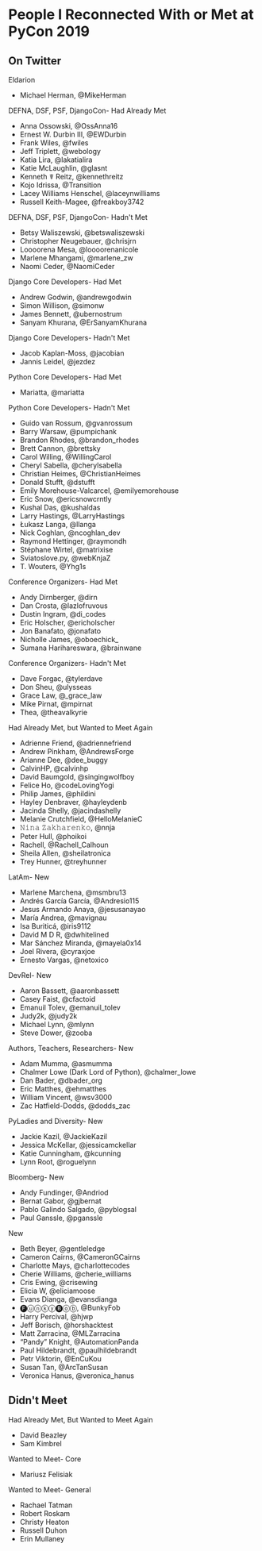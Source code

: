 # People I Reconnected With or Met at PyCon 2019

## On Twitter

Eldarion
* Michael Herman, @MikeHerman

DEFNA, DSF, PSF, DjangoCon- Had Already Met
* Anna Ossowski, @OssAnna16
* Ernest W. Durbin III, @EWDurbin	
* Frank Wiles, @fwiles
* Jeff Triplett, @webology
* Katia Lira, @lakatialira
* Katie McLaughlin, @glasnt
* Kenneth ☤ Reitz, @kennethreitz
* Kojo Idrissa, @Transition
* Lacey Williams Henschel, @laceynwilliams
* Russell Keith-Magee, @freakboy3742

DEFNA, DSF, PSF, DjangoCon- Hadn't Met
* Betsy Waliszewski, @betswaliszewski
* Christopher Neugebauer, @chrisjrn
* Loooorena Mesa, @loooorenanicole
* Marlene Mhangami, @marlene_zw
* Naomi Ceder, @NaomiCeder

Django Core Developers- Had Met
* Andrew Godwin, @andrewgodwin
* Simon Willison, @simonw
* James Bennett, @ubernostrum
* Sanyam Khurana, @ErSanyamKhurana

Django Core Developers- Hadn't Met
* Jacob Kaplan-Moss, @jacobian
* Jannis Leidel, @jezdez

Python Core Developers- Had Met
* Mariatta, @mariatta

Python Core Developers- Hadn't Met
* Guido van Rossum, @gvanrossum
* Barry Warsaw, @pumpichank
* Brandon Rhodes, @brandon_rhodes
* Brett Cannon, @brettsky
* Carol Willing, @WillingCarol
* Cheryl Sabella, @cherylsabella
* Christian Heimes, @ChristianHeimes
* Donald Stufft, @dstufft
* Emily Morehouse-Valcarcel, @emilyemorehouse
* Eric Snow, @ericsnowcrntly
* Kushal Das, @kushaldas
* Larry Hastings, @LarryHastings
* Łukasz Langa, @llanga
* Nick Coghlan, @ncoghlan_dev
* Raymond Hettinger, @raymondh
* Stéphane Wirtel, @matrixise
* Sviatoslove.py, @webKnjaZ
* T. Wouters, @Yhg1s

Conference Organizers- Had Met
* Andy Dirnberger, @dirn
* Dan Crosta, @lazlofruvous
* Dustin Ingram, @di_codes
* Eric Holscher, @ericholscher
* Jon Banafato, @jonafato
* Nicholle James, @oboechick_
* Sumana Harihareswara, @brainwane

Conference Organizers- Hadn't Met
* Dave Forgac, @tylerdave
* Don Sheu, @ulysseas
* Grace Law, @_grace_law
* Mike Pirnat, @mpirnat
* Thea, @theavalkyrie

Had Already Met, but Wanted to Meet Again
* Adrienne Friend, @adriennefriend
* Andrew Pinkham, @AndrewsForge
* Arianne Dee, @dee_buggy
* CalvinHP, @calvinhp
* David Baumgold, @singingwolfboy
* Felice Ho, @codeLovingYogi
* Philip James, @phildini
* Hayley Denbraver, @hayleydenb
* Jacinda Shelly, @jacindashelly
* Melanie Crutchfield, @HelloMelanieC
* 𝙽𝚒𝚗𝚊 𝚉𝚊𝚔𝚑𝚊𝚛𝚎𝚗𝚔𝚘, @nnja
* Peter Hull, @phoikoi
* Rachell, @Rachell_Calhoun
* Sheila Allen, @sheilatronica
* Trey Hunner, @treyhunner

LatAm- New 
* Marlene Marchena, @msmbru13
* Andrés García García, @Andresio115
* Jesus Armando Anaya, @jesusanayao
* María Andrea, @mavignau
* Isa Buriticá, @iris9112
* David M D R, @dwhitelined
* Mar Sánchez Miranda, @mayela0x14
* Joel Rivera, @cyraxjoe
* Ernesto Vargas, @netoxico

DevRel- New
* Aaron Bassett, @aaronbassett
* Casey Faist, @cfactoid
* Emanuil Tolev, @emanuil_tolev
* Judy2k, @judy2k
* Michael Lynn, @mlynn
* Steve Dower, @zooba

Authors, Teachers, Researchers- New
* Adam Mumma, @asmumma
* Chalmer Lowe (Dark Lord of Python), @chalmer_lowe
* Dan Bader, @dbader_org
* Eric Matthes, @ehmatthes
* William Vincent, @wsv3000
* Zac Hatfield-Dodds, @dodds_zac

PyLadies and Diversity- New
* Jackie Kazil, @JackieKazil
* Jessica McKellar, @jessicamckellar
* Katie Cunningham, @kcunning
* Lynn Root, @roguelynn

Bloomberg- New
* Andy Fundinger, @Andriod
* Bernat Gabor, @gjbernat
* Pablo Galindo Salgado, @pyblogsal
* Paul Ganssle, @pganssle

New
* Beth Beyer, @gentleledge
* Cameron Cairns, @CameronGCairns
* Charlotte Mays, @charlottecodes
* Cherie Williams, @cherie_williams
* Cris Ewing, @crisewing
* Elicia W, @eliciamoose
* Evans Dianga, @evansdianga
* 🅕ⓤⓝⓚⓨ🅑ⓞⓑ, @BunkyFob
* Harry Percival, @hjwp
* Jeff Borisch, @horshacktest
* Matt Zarracina, @MLZarracina
* “Pandy” Knight, @AutomationPanda
* Paul Hildebrandt, @paulhildebrandt
* Petr Viktorin, @EnCuKou
* Susan Tan, @ArcTanSusan
* Veronica Hanus, @veronica_hanus

## Didn't Meet

Had Already Met, But Wanted to Meet Again
* David Beazley
* Sam Kimbrel

Wanted to Meet- Core
* Mariusz Felisiak

Wanted to Meet- General
* Rachael Tatman
* Robert Roskam
* Christy Heaton
* Russell Duhon
* Erin Mullaney
